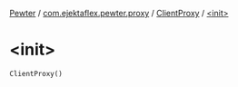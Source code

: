 [Pewter](../../index.md) / [com.ejektaflex.pewter.proxy](../index.md) / [ClientProxy](index.md) / [&lt;init&gt;](./-init-.md)

# &lt;init&gt;

`ClientProxy()`